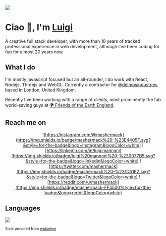 ![](https://pbs.twimg.com/profile_banners/194275306/1523280158/1500x500)
# Ciao 👋, I'm [Luigi](https://luigimannoni.com)

A creative full stack developer, with more than 10 years of tracked professional experience in web development, although I've been coding for fun for almost 20 years now.

## What I do

I'm mostly javascript focused but an all-rounder, I do work with React, Nodejs, Threejs and WebGL. 
Currently a contractor for [@deimosindustries](https://twitter.com/dmosindustries), based in London, United Kingdom.

Recently I've been working with a range of clients, most prominently the fab world-saving guys at [🌍 Friends of the Earth England](https://friendsoftheearth.uk).
## Reach me on

<div align="center">

![https://instagram.com/@mashermack](https://img.shields.io/badge/mashermack%20-%23E4405F.svg?&style=for-the-badge&logo=Instagram&logoColor=white) ![https://linkedin.com/in/luigimannoni](https://img.shields.io/badge/luigi%20mannoni%20-%230077B5.svg?&style=for-the-badge&logo=linkedin&logoColor=white)
![https://twitter.com/mashermack](https://img.shields.io/badge/mashermack%20-%231DA1F2.svg?&style=for-the-badge&logo=Twitter&logoColor=white) ![https://reddit.com/u/mashermack](https://img.shields.io/badge/mashermack-FF4500?style=for-the-badge&logo=reddit&logoColor=white)

</div>

## Languages

![](https://wakatime.com/share/@mashermack/30120fff-53a7-43aa-8d55-a74cd86c2e66.png)

<small>Stats provided from [wakatime](https://wakatime.com) </small>